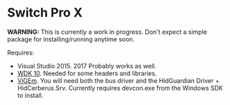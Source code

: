 Switch Pro X
============

**WARNING:** This is currently a work in progress. Don't expect a simple package for installing/running anytime soon.

Requires:
* Visual Studio 2015. 2017 Probably works as well.
* [WDK 10](https://developer.microsoft.com/en-us/windows/hardware/windows-driver-kit). Needed for some headers and libraries.
* [ViGEm](https://github.com/nefarius/ViGEm). You will need both the bus driver and the HidGuardian Driver + HidCerberus.Srv. Currently requires devcon.exe from the Windows SDK to install.
